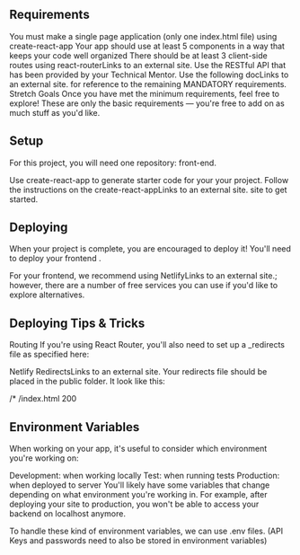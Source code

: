 ## Requirements
You must make a single page application (only one index.html file) using create-react-app
Your app should use at least 5 components in a way that keeps your code well organized
There should be at least 3 client-side routes using react-routerLinks to an external site.
Use the RESTful API that has been provided by your Technical Mentor.
Use the following docLinks to an external site. for reference to the remaining MANDATORY requirements.
Stretch Goals
Once you have met the minimum requirements, feel free to explore! These are only the basic requirements — you're free to add on as much stuff as you'd like.

## Setup
For this project, you will need one repository: front-end.

Use create-react-app to generate starter code for your your project. Follow the instructions on the create-react-appLinks to an external site. site to get started.

## Deploying
When your project is complete, you are encouraged to deploy it! You'll need to deploy your frontend .

For your frontend, we recommend using NetlifyLinks to an external site.; however, there are a number of free services you can use if you'd like to explore alternatives.

## Deploying Tips & Tricks
Routing
If you're using React Router, you'll also need to set up a _redirects file as specified here:

Netlify RedirectsLinks to an external site.
Your redirects file should be placed in the public folder. It look like this:

/*    /index.html   200
## Environment Variables
When working on your app, it's useful to consider which environment you're working on:

Development: when working locally
Test: when running tests
Production: when deployed to server
You'll likely have some variables that change depending on what environment you're working in. For example, after deploying your site to production, you won't be able to access your backend on localhost anymore.

To handle these kind of environment variables, we can use .env files. (API Keys and passwords need to also be stored in environment variables)